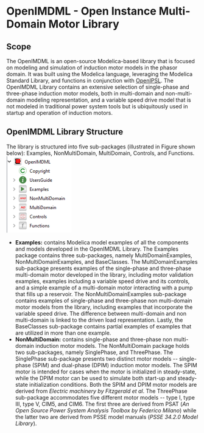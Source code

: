 # OpenIMDML - Open Instance Multi-Domain Motor Library
## Scope
The OpenIMDML is an open-source Modelica-based library that is focused on modeling and simulation of induction motor models in the phasor domain. It was built using the Modelica language, leveraging the Modelica Standard Library, and functions in conjunction with [OpenIPSL](https://github.com/OpenIPSL/OpenIPSL). The OpenIMDML Library contains an extensive selection of single-phase and three-phase induction motor models, both in multi-domain and non-multi-domain modeling representation, and a variable speed drive model that is not modeled in traditional power system tools but is ubiquitously used in startup and operation of induction motors.
## OpenIMDML Library Structure
The library is structured into five sub-packages (illustrated in Figure shown below): Examples, NonMultiDomain, MultiDomain, Controls, and Functions.\
![Library Structure](docs/Figures/Library_structure.png "Library Structure")
- **Examples:** contains Modelica model examples of all the components and models developed in the OpenIMDML Library. The Examples package contains three sub-packages, namely MultiDomainExamples, NonMultiDomainExamples, and BaseClasses. The MultiDomainExamples sub-package presents examples of the single-phase and three-phase multi-domain motor developed in the library, including motor validation examples, examples including a variable speed drive and its controls, and a simple example of a multi-domain motor interacting with a pump that fills up a reservoir. The NonMultiDomainExamples sub-package contains examples of single-phase and three-phase non multi-domain motor models from the library, including examples that incorporate the variable speed drive. The difference between multi-domain and non multi-domain is linked to the driven load representation. Lastly, the BaseClasses sub-package contains partial examples of examples that are utilized in more than one example.
- **NonMultiDomain:** contains single-phase and three-phase non multi-domain induction motor models. The NonMultiDomain package holds two sub-packages, namely SinglePhase, and ThreePhase. The SinglePhase sub-package presents two distinct motor models -- single-phase (SPIM) and dual-phase (DPIM) induction motor models. The SPIM motor is intended for cases when the motor is initialized in steady-state, while the DPIM motor can be used to simulate both start-up and steady-state initialization conditions. Both the SPIM and DPIM motor models are derived from *Electric machinery by Fitzgerald et al*. The ThreePhase sub-package accommodates five different motor models -- type I, type III, type V, CIM5, and CIM6. The first three are derived from PSAT (*An Open Source Power System Analysis Toolbox by Federico Milano*) while the latter two are derived from PSSE model manuals (*PSSE 34.2.0 Model Library*).

